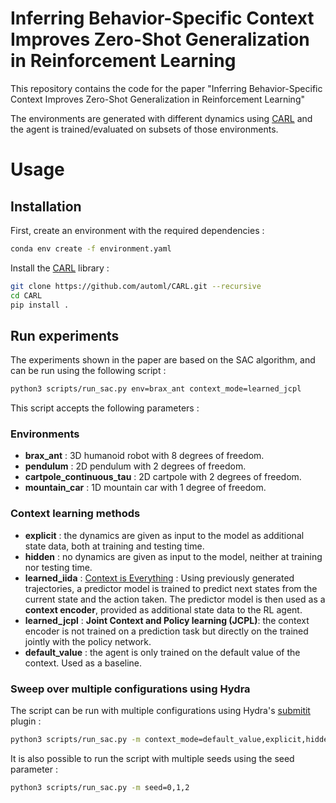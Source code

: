 # Inferring Behavior-Specific Context Improves Zero-Shot Generalization in Reinforcement Learning


This repository contains the code for the paper "Inferring Behavior-Specific Context Improves Zero-Shot Generalization in Reinforcement Learning"

The environments are generated with different dynamics using [CARL](https://github.com/automl/CARL) and the agent is trained/evaluated on subsets of those environments.


<!---
* [ ] [Environment Probing Interaction Policies](https://openreview.net/pdf?id=ryl8-3AcFX) : Similar architecture, but the trajectories are generated by an RL agent whose objective is to actively improve the score of the predictor.
* [ ] **Hypernetworks**: [Dynamics Generalisation in Reinforcement Learning via Adaptive Context-Aware Policies](https://arxiv.org/abs/2310.16686)
-->

# Usage

## Installation

First, create an environment with the required dependencies :

```bash
conda env create -f environment.yaml
```

Install the [CARL](https://github.com/automl/CARL) library : 

```bash
git clone https://github.com/automl/CARL.git --recursive
cd CARL
pip install .
```
## Run experiments

The experiments shown in the paper are based on the SAC algorithm, and can be run using the following script :

```bash
python3 scripts/run_sac.py env=brax_ant context_mode=learned_jcpl
```

This script accepts the following parameters : 
### Environments 



* **brax_ant** : 3D humanoid robot with 8 degrees of freedom.
* **pendulum** : 2D pendulum with 2 degrees of freedom.
* **cartpole_continuous_tau** : 2D cartpole with 2 degrees of freedom.
* **mountain_car** : 1D mountain car with 1 degree of freedom.

### Context learning methods

* **explicit** : the dynamics are given as input to the model as additional state data, both at training and testing time.
* **hidden** : no dynamics are given as input to the model, neither at training nor testing time.
* **learned_iida** : [Context is Everything](https://benevans.zip/iida/) : Using previously generated trajectories, a predictor model is trained to predict next states from the current state and the action taken. The predictor model is then used as a **context encoder**, provided as additional state data to the RL agent.
* **learned_jcpl** :  **Joint Context and Policy learning (JCPL)**: the context encoder is not trained on a prediction task but directly on the trained jointly with the policy network.
* **default_value** : the agent is only trained on the default value of the context. Used as a baseline.

### Sweep over multiple configurations using Hydra

The script can be run with multiple configurations using Hydra's [submitit](https://hydra.cc/docs/plugins/submitit_launcher/) plugin :

```bash
python3 scripts/run_sac.py -m context_mode=default_value,explicit,hidden,learned_iida,learned_jcpl
```

It is also possible to run the script with multiple seeds using the seed parameter :

```bash
python3 scripts/run_sac.py -m seed=0,1,2
```
